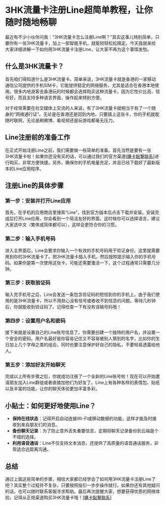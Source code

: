 # 3HK流量卡注册Line超简单教程，让你随时随地畅聊

最近有不少小伙伴问我：“3HK流量卡怎么注册Line啊？”其实这事儿特别简单，只要你有一张3HK流量卡，加上一部智能手机，就能轻轻松松搞定。今天我就来给大家详细讲解一下如何用3HK流量卡注册Line，让大家不再为这个事情发愁。

## 什么是3HK流量卡？

首先咱们得知道什么是3HK流量卡。简单来说，3HK流量卡就是香港的一家移动通信公司提供的手机SIM卡，它能提供稳定的网络服务，尤其是适合在香港本地使用。很多内地游客去香港玩的时候都会选择购买这种流量卡，因为它性价比高、信号好，而且支持多种语言界面，操作起来特别方便。

对于经常需要在社交媒体上交流的人来说，有了3HK流量卡就相当于有了一个随身的“网络通行证”。无论是在香港还是回到内地，只要插上这张卡，你的手机就能随时联网，无论是刷微博、看视频还是玩游戏都毫无压力。

## Line注册前的准备工作

在正式开始注册Line之前，我们需要做一些简单的准备。首先当然是要有一张3HK流量卡啦！如果你还没有买的话，可以通过我们的官方渠道[[購卡點擊聯系](https://t.me/s/esim1088)]进行购买，非常方便快捷。另外，确保你的手机电量充足，并且已经下载好了最新版本的Line应用程序。

## 注册Line的具体步骤

### 第一步：安装并打开Line应用

首先，在手机的应用商店里搜索“Line”，找到官方版本后点击下载并安装。安装完成后打开Line应用，你会看到一个简洁友好的界面。这时候你可以选择语言，建议大家选中文（繁体或简体都可以），这样会更符合你的习惯。

### 第二步：输入手机号码

进入主界面后，Line会要求你输入一个有效的手机号码用于验证身份。这里就需要用到你的3HK流量卡了。把3HK流量卡插入手机，然后按照提示输入你的手机号码。如果你是第一次使用这张卡，可能还需要激活一下，这个过程通常只需要几分钟。

### 第三步：获取验证码

输入完手机号之后，Line会发送一条包含验证码的短信到你的手机上。由于我们使用的是3HK流量卡，所以不用担心没有信号或者收不到信息的问题。等待几秒钟后，你就能收到验证码了。记得检查一下有没有误输号码哦！

### 第四步：设置用户名和密码

接下来就是设置自己的Line账号信息了。你需要创建一个独特的用户名，并设置一个安全的密码。用户名最好是你容易记住又不容易被别人猜到的名字，比如你的生日加上几个字母之类的组合。同时也要注意保护好自己的隐私，不要轻易透露给他人。

### 第五步：添加好友开始聊天

完成以上所有步骤之后，你就成功注册了一个全新的Line账号啦！现在可以开始邀请朋友加入Line群组或者直接加他们为好友了。Line上有各种各样的表情包、贴纸以及丰富的功能，让你的聊天体验更加丰富多彩。

## 小贴士：如何更好地使用Line？

- **保持在线状态**：记得开启自动连接Wi-Fi或移动数据的功能，这样才能及时接收到来自朋友们的消息。
- **备份聊天记录**：为了防止意外丢失重要信息，定期将聊天记录备份到云端是个不错的选择。
- **利用语音通话**：Line不仅支持文本消息，还提供了高质量的语音通话服务，非常适合远距离沟通。

## 总结

通过上面这些简单的步骤，相信大家都已经学会了如何用3HK流量卡注册Line了吧？其实整个过程并不复杂，只要按照指引一步步操作就行。如果你还有其他疑问的话，也可以随时联系客服寻求帮助。最后再次提醒大家，想要获得优质的网络体验，记得从正规渠道购买3HK流量卡哦！[[購卡點擊聯系](https://t.me/s/esim1088)]
